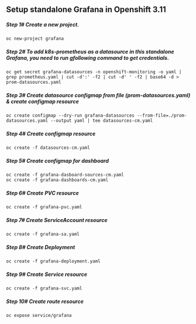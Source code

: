 ## Setup standalone Grafana in Openshift 3.11




##### Step 1# Create a new project.

```oc new-project grafana```

##### Step 2# To add k8s-prometheus as a datasource in this standalone Grafana, you need to run gfollowing command to get credentials.

```
oc get secret grafana-datasources -n openshift-monitoring -o yaml | grep prometheus.yaml | cut -d':' -f2 | cut -d' ' -f2 | base64 -d > prom-datasources.yaml
```

##### Step 3# Create datasource configmap from file (prom-datasources.yaml) & create configmap resource

```oc create configmap --dry-run grafana-datasources --from-file=./prom-datasources.yaml --output yaml | tee datasources-cm.yaml```

##### Step 4# Create configmap resource

```oc create -f datasources-cm.yaml```

##### Step 5# Create configmap for dashboard

```
oc create -f grafana-dasboard-sources-cm.yaml
oc create -f grafana-dashboards-cm.yaml
```

##### Step 6# Create PVC resource

```oc create -f grafana-pvc.yaml```

##### Step 7# Create ServiceAccount resource

```oc create -f grafana-sa.yaml```

##### Step 8# Create Deployment

```oc create -f grafana-deployment.yaml```

##### Step 9# Create Service resource

```oc create -f grafana-svc.yaml```

##### Step 10# Create route resource

```oc expose service/grafana```
